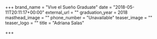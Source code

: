 +++
brand_name = "Vive el Sueño Graduate"
date = "2018-05-11T20:11:17+00:00"
external_url = ""
graduation_year = 2018
masthead_image = ""
phone_number = "Unavailable"
teaser_image = ""
teaser_logo = ""
title = "Adriana Salas"

+++
